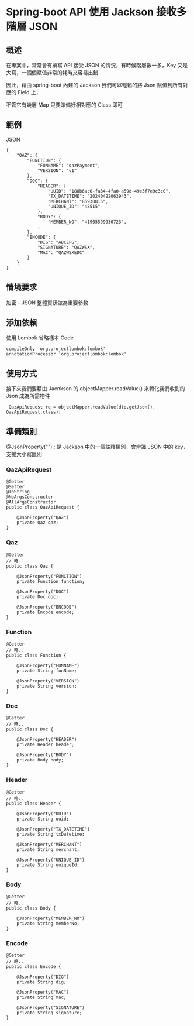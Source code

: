 # Spring-boot API 使用 Jackson 接收多階層 JSON 

## 概述

在專案中，常常會有撰寫 API 接受 JSON 的情況，有時候階層數一多，Key 又是大寫，一個個賦值非常的耗時又容易出錯

因此，藉由 spring-boot 內建的 Jackson 我們可以輕鬆的將 Json 賦值到所有對應的 Field 上，

不管它有幾層 Map 只要準備好相對應的 Class 即可

## 範例

JSON

```
{
    "QAZ": {
        "FUNCTION": {
            "FUNNAME": "qazPayment",
            "VERSION": "v1"
        },
        "DOC": {
            "HEADER": {
                "UUID": "188b6ac0-fa34-4fa0-a59d-49e3f7e9c3c0",
                "TX_DATETIME": "20240422063943",
                "MERCHANT": "85930815",
                "UNIQUE_ID": "48515"
            },
            "BODY": {
                "MEMBER_NO": "41905599930723",
            }
        },
        "ENCODE": {
            "DIG": "ABCEFG",
            "SIGNATURE": "QAZWSX",
            "MAC": "QAZWSXEDC"
        }
    }
}
```

## 情境要求

加密 - JSON 整體資訊做為重要參數

## 添加依賴

使用 Lombok 省略樣本 Code 

```
compileOnly 'org.projectlombok:lombok'
annotationProcessor 'org.projectlombok:lombok'
```

## 使用方式

接下來我們要藉由 Jacnkson 的 objectMapper.readValue() 來轉化我們收到的 Json 成為所需物件

```
 QazApiRequest rq = objectMapper.readValue(dto.getJson(), QazApiRequest.class);
```

## 準備類別

@JsonProperty("") : 是 Jackson 中的一個註釋類別，會辨識 JSON 中的 key，支援大小寫區別

### QazApiRequest

```
@Getter
@Setter
@ToString
@NoArgsConstructor
@AllArgsConstructor
public class QazApiRequest {

    @JsonProperty("QAZ")
    private Qaz qaz;
}
```

### Qaz

```
@Getter 
// 略..
public class Qaz {

    @JsonProperty("FUNCTION")
    private Function function;

    @JsonProperty("DOC")
    private Doc doc;

    @JsonProperty("ENCODE")
    private Encode encode;
}
```

### Function

```
@Getter 
// 略..
public class Function {

    @JsonProperty("FUNNAME")
    private String funName;

    @JsonProperty("VERSION")
    private String version;
}
```

### Doc

```
@Getter 
// 略..
public class Doc {

    @JsonProperty("HEADER")
    private Header header;

    @JsonProperty("BODY")
    private Body body;
}
```

### Header

```
@Getter
// 略..
public class Header {

    @JsonProperty("UUID")
    private String uuid;

    @JsonProperty("TX_DATETIME")
    private String txDatetime;

    @JsonProperty("MERCHANT")
    private String merchant;

    @JsonProperty("UNIQUE_ID")
    private String uniqueId;
}
```

### Body

```
@Getter
// 略..
public class Body {

    @JsonProperty("MEMBER_NO")
    private String memberNo;
}
```

### Encode

```
@Getter
// 略..
public class Encode {

    @JsonProperty("DIG")
    private String dig;

    @JsonProperty("MAC")
    private String mac;

    @JsonProperty("SIGNATURE")
    private String signature;
}
```




